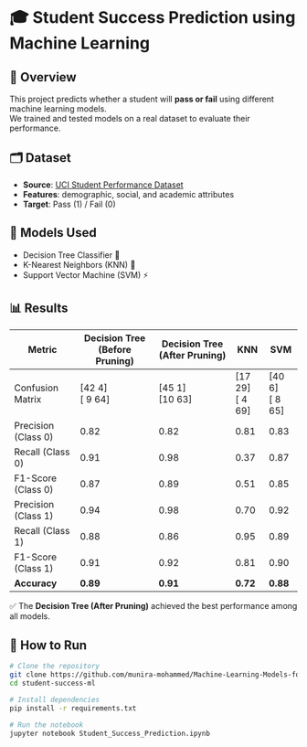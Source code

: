 # 🎓 Student Success Prediction using Machine Learning

## 📌 Overview
This project predicts whether a student will **pass or fail** using different machine learning models.  
We trained and tested models on a real dataset to evaluate their performance.

## 🗂 Dataset
- **Source**: [UCI Student Performance Dataset](https://archive.ics.uci.edu/ml/datasets/student+performance)  
- **Features**: demographic, social, and academic attributes  
- **Target**: Pass (1) / Fail (0)

## 🤖 Models Used
- Decision Tree Classifier 🌳  
- K-Nearest Neighbors (KNN) 👥  
- Support Vector Machine (SVM) ⚡  

## 📊 Results

| Metric                | Decision Tree (Before Pruning) | Decision Tree (After Pruning) | KNN   | SVM   |
|------------------------|--------------------------------|--------------------------------|-------|-------|
| Confusion Matrix       | [42  4]<br>[ 9 64]            | [45  1]<br>[10 63]            | [17 29]<br>[ 4 69] | [40  6]<br>[ 8 65] |
| Precision (Class 0)    | 0.82                           | 0.82                           | 0.81  | 0.83  |
| Recall (Class 0)       | 0.91                           | 0.98                           | 0.37  | 0.87  |
| F1-Score (Class 0)     | 0.87                           | 0.89                           | 0.51  | 0.85  |
| Precision (Class 1)    | 0.94                           | 0.98                           | 0.70  | 0.92  |
| Recall (Class 1)       | 0.88                           | 0.86                           | 0.95  | 0.89  |
| F1-Score (Class 1)     | 0.91                           | 0.92                           | 0.81  | 0.90  |
| **Accuracy**           | **0.89**                       | **0.91**                       | **0.72** | **0.88** |



✅ The **Decision Tree (After Pruning)** achieved the best performance among all models.
## 🚀 How to Run
```bash
# Clone the repository
git clone https://github.com/munira-mohammed/Machine-Learning-Models-for-Pass-Fail-Classification.git
cd student-success-ml

# Install dependencies
pip install -r requirements.txt

# Run the notebook
jupyter notebook Student_Success_Prediction.ipynb
